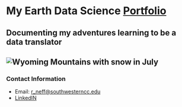 # My Earth Data Science [Portfolio](https://bioncphilic.github.io)
## Documenting my adventures learning to be a data translator
![Wyoming Mountains with snow in July](003-WY.jpg)
---
### Contact Information
* Email: r_neff@southwesterncc.edu
* [LinkedIN](https://www.linkedin.com/in/randi-neff-b7a27823b/)
